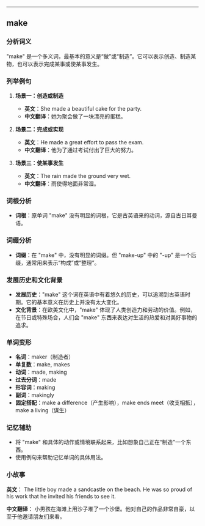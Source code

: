 
---------------
## make
### 分析词义
"make" 是一个多义词，最基本的意义是“做”或“制造”。它可以表示创造、制造某物，也可以表示完成某事或使某事发生。

### 列举例句
1. **场景一：创造或制造**
   - **英文**：She made a beautiful cake for the party.
   - **中文翻译**：她为聚会做了一块漂亮的蛋糕。

2. **场景二：完成或实现**
   - **英文**：He made a great effort to pass the exam.
   - **中文翻译**：他为了通过考试付出了巨大的努力。

3. **场景三：使某事发生**
   - **英文**：The rain made the ground very wet.
   - **中文翻译**：雨使得地面非常湿。

### 词根分析
- **词根**：原单词 "make" 没有明显的词根，它是古英语来的动词，源自古日耳曼语。

### 词缀分析
- **词缀**：在 "make" 中，没有明显的词缀。但 "make-up" 中的 "-up" 是一个后缀，通常用来表示“构成”或“整理”。

### 发展历史和文化背景
- **发展历史**："make" 这个词在英语中有着悠久的历史，可以追溯到古英语时期。它的基本意义在历史上并没有太大变化。
- **文化背景**：在欧美文化中，"make" 体现了人类创造力和劳动的价值。例如，在节日或特殊场合，人们会 "make" 东西来表达对生活的热爱和对美好事物的追求。

### 单词变形
- **名词**：maker（制造者）
- **单复数**：make, makes
- **动词**：made, making
- **过去分词**：made
- **形容词**：making
- **副词**：makingly
- **固定搭配**：make a difference（产生影响），make ends meet（收支相抵），make a living（谋生）

### 记忆辅助
- 将 "make" 和具体的动作或情境联系起来，比如想象自己正在“制造”一个东西。
- 使用例句来帮助记忆单词的具体用法。

### 小故事
**英文**：
The little boy made a sandcastle on the beach. He was so proud of his work that he invited his friends to see it.

**中文翻译**：
小男孩在海滩上用沙子堆了一个沙堡。他对自己的作品非常自豪，以至于他邀请朋友们来看。

